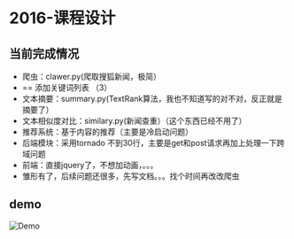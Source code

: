 # 2016-课程设计

## 当前完成情况
* 爬虫：clawer.py(爬取搜狐新闻，极简）
* == 添加关键词列表 （3）
* 文本摘要：summary.py(TextRank算法，我也不知道写的对不对，反正就是摘要了）
* 文本相似度对比：similary.py(新闻查重）（这个东西已经不用了）
* 推荐系统：基于内容的推荐（主要是冷启动问题）
* 后端模块：采用tornado 不到30行，主要是get和post请求再加上处理一下跨域问题
* 前端：直接jquery了，不想加动画，。。。
* 雏形有了，后续问题还很多，先写文档。。。找个时间再改改爬虫

## demo
![Demo](https://github.com/Godning/talknews/blob/master/demo.png)
